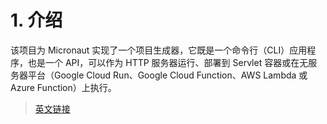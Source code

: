 # 1. 介绍

该项目为 Micronaut 实现了一个项目生成器，它既是一个命令行（CLI）应用程序，也是一个 API，可以作为 HTTP 服务器运行、部署到 Servlet 容器或在无服务器平台（Google Cloud Run、Google Cloud Function、AWS Lambda 或 Azure Function）上执行。

> [英文链接](https://micronaut-projects.github.io/micronaut-starter/3.8.4/guide/#installation)

